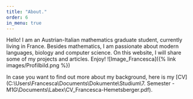 ```yaml
---
title: "About."
order: 6
in_menu: true
---
```

Hello!
I am an Austrian-Italian mathematics graduate student, currently living in France. Besides mathematics, I am passionate about modern languages, biology and computer science. On this website, I will share some of my projects and articles. Enjoy! 
![Image_Francesca]({% link images/Profilbild.png %})

In case you want to find out more about my background, here is my [CV](C:\Users\Francesca\Documents\Dokumente\Studium\7. Semester - M1G\Documents\Labex\CV_Francesca-Hemetsberger.pdf). 
